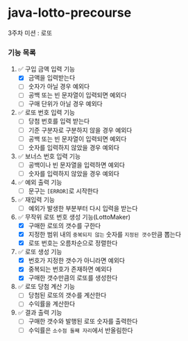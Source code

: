 # java-lotto-precourse

3주차 미션 : 로또

### 기능 목록

1. ✅ 구입 금액 입력 기능
    - [x] 금액을 입력받는다
    - [ ] 숫자가 아닐 경우 예외다
    - [ ] 공백 또는 빈 문자열이 입력되면 예외다
    - [ ] 구매 단위가 아닐 경우 예외다

2. ✅ 로또 번호 입력 기능
    - [ ] 당첨 번호를 입력 받는다
    - [ ] 기준 구분자로 구분하지 않을 경우 예외다
    - [ ] 공백 또는 빈 문자열이 입력되면 예외다
    - [ ] 숫자를 입력하지 않았을 경우 예외다

3. ✅ 보너스 번호 입력 기능
    - [ ] 공백이나 빈 문자열을 입력하면 예외다
    - [ ] 숫자를 입력하지 않았을 경우 예외다

4. ✅ 예외 출력 기능
    - [ ] 문구는 `[ERROR]`로 시작한다

5. ✅ 재입력 기능
    - [ ] 예외가 발생한 부분부터 다시 입력을 받는다

6. ✅ 무작위 로또 번호 생성 기능(LottoMaker)
    - [x] 구매한 로또의 갯수를 구한다
    - [x] 지정한 범위 내의 `중복되지 않는` 숫자를 `지정된 갯수`만큼 뽑는다
    - [x] 로또 번호는 오름차순으로 정렬한다

7. ✅ 로또 생성 기능
    - [x] 번호가 지정한 갯수가 아니라면 예외다
    - [x] 중복되는 번호가 존재하면 예외다
    - [x] 구매한 갯수만큼의 로또를 생성한다

8. ✅ 로또 당첨 계산 기능
    - [ ] 당첨된 로또의 갯수를 계산한다
    - [ ] 수익률을 계산한다

9. ✅ 결과 출력 기능
    - [ ] 구매한 갯수와 발행된 로또 숫자를 출력한다
    - [ ] 수익률은 `소수점 둘째 자리`에서 반올림한다
